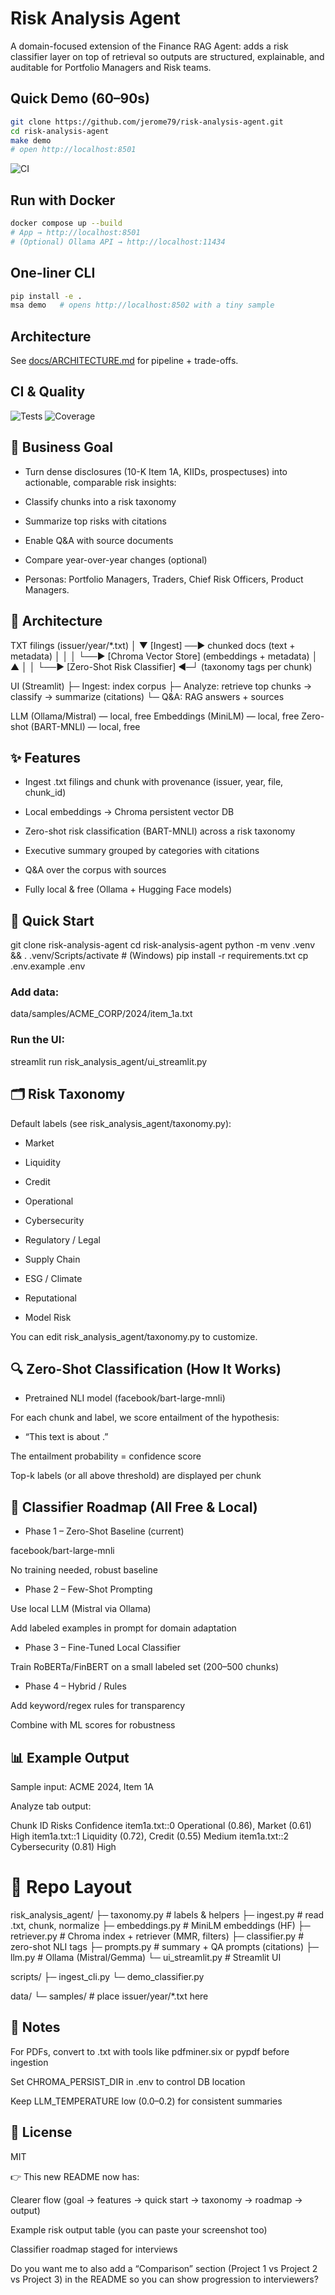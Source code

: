 # Risk Analysis Agent

A domain-focused extension of the Finance RAG Agent: adds a risk classifier layer on top of retrieval so outputs are structured, explainable, and auditable for Portfolio Managers and Risk teams.

## Quick Demo (60–90s)
```bash
git clone https://github.com/jerome79/risk-analysis-agent.git
cd risk-analysis-agent
make demo
# open http://localhost:8501
```

![CI](https://github.com/jerome79/risk-analysis-agent/actions/workflows/ci.yml/badge.svg)


## Run with Docker
```bash
docker compose up --build
# App → http://localhost:8501
# (Optional) Ollama API → http://localhost:11434
```

## One-liner CLI
```bash
pip install -e .
msa demo   # opens http://localhost:8502 with a tiny sample
```
## Architecture
See [docs/ARCHITECTURE.md](docs/ARCHITECTURE.md) for pipeline + trade-offs.

## CI & Quality
![Tests](https://img.shields.io/badge/tests-passing-brightgreen)
![Coverage](https://img.shields.io/badge/coverage-70%25+-blue)


## 🎯 Business Goal

* Turn dense disclosures (10-K Item 1A, KIIDs, prospectuses) into actionable, comparable risk insights:

* Classify chunks into a risk taxonomy

* Summarize top risks with citations

* Enable Q&A with source documents

* Compare year-over-year changes (optional)

* Personas: Portfolio Managers, Traders, Chief Risk Officers, Product Managers.

## 🧱 Architecture
TXT filings (issuer/year/*.txt)
│
▼
[Ingest] ──► chunked docs (text + metadata)
│ │
│ └──► [Chroma Vector Store] (embeddings + metadata)
│ ▲
│ │
└──► [Zero-Shot Risk Classifier] ◄─┘ (taxonomy tags per chunk)

UI (Streamlit)
├─ Ingest: index corpus
├─ Analyze: retrieve top chunks → classify → summarize (citations)
└─ Q&A: RAG answers + sources

LLM (Ollama/Mistral) — local, free
Embeddings (MiniLM) — local, free
Zero-shot (BART-MNLI) — local, free

## ✨ Features

* Ingest .txt filings and chunk with provenance (issuer, year, file, chunk_id)

* Local embeddings → Chroma persistent vector DB

* Zero-shot risk classification (BART-MNLI) across a risk taxonomy

* Executive summary grouped by categories with citations

* Q&A over the corpus with sources

* Fully local & free (Ollama + Hugging Face models)

## 🚀 Quick Start
git clone <repo> risk-analysis-agent
cd risk-analysis-agent
python -m venv .venv && . .venv/Scripts/activate   # (Windows)
pip install -r requirements.txt
cp .env.example .env

### Add data:
data/samples/ACME_CORP/2024/item_1a.txt

### Run the UI:
streamlit run risk_analysis_agent/ui_streamlit.py

## 🗂️ Risk Taxonomy

Default labels (see risk_analysis_agent/taxonomy.py):

* Market

* Liquidity

* Credit

* Operational

* Cybersecurity

* Regulatory / Legal

* Supply Chain

* ESG / Climate

* Reputational

* Model Risk

You can edit risk_analysis_agent/taxonomy.py to customize.

## 🔍 Zero-Shot Classification (How It Works)

* Pretrained NLI model (facebook/bart-large-mnli)

For each chunk and label, we score entailment of the hypothesis:

* “This text is about <label>.”

The entailment probability = confidence score

Top-k labels (or all above threshold) are displayed per chunk

## 🔮 Classifier Roadmap (All Free & Local)

* Phase 1 – Zero-Shot Baseline (current)

facebook/bart-large-mnli

No training needed, robust baseline

* Phase 2 – Few-Shot Prompting

Use local LLM (Mistral via Ollama)

Add labeled examples in prompt for domain adaptation

* Phase 3 – Fine-Tuned Local Classifier

Train RoBERTa/FinBERT on a small labeled set (200–500 chunks)

* Phase 4 – Hybrid / Rules

Add keyword/regex rules for transparency

Combine with ML scores for robustness

## 📊 Example Output

Sample input: ACME 2024, Item 1A

Analyze tab output:

Chunk ID	Risks	Confidence
item1a.txt::0	Operational (0.86), Market (0.61)	High
item1a.txt::1	Liquidity (0.72), Credit (0.55)	Medium
item1a.txt::2	Cybersecurity (0.81)	High



# 🧪 Repo Layout
risk_analysis_agent/
  ├─ taxonomy.py      # labels & helpers
  ├─ ingest.py        # read .txt, chunk, normalize
  ├─ embeddings.py    # MiniLM embeddings (HF)
  ├─ retriever.py     # Chroma index + retriever (MMR, filters)
  ├─ classifier.py    # zero-shot NLI tags
  ├─ prompts.py       # summary + QA prompts (citations)
  ├─ llm.py           # Ollama (Mistral/Gemma)
  └─ ui_streamlit.py  # Streamlit UI

scripts/
  ├─ ingest_cli.py
  └─ demo_classifier.py

data/
  └─ samples/         # place issuer/year/*.txt here

## 🧰 Notes

For PDFs, convert to .txt with tools like pdfminer.six or pypdf before ingestion

Set CHROMA_PERSIST_DIR in .env to control DB location

Keep LLM_TEMPERATURE low (0.0–0.2) for consistent summaries

## 📜 License

MIT

👉 This new README now has:

Clearer flow (goal → features → quick start → taxonomy → roadmap → output)

Example risk output table (you can paste your screenshot too)

Classifier roadmap staged for interviews

Do you want me to also add a “Comparison” section (Project 1 vs Project 2 vs Project 3) in the README so you can show progression to interviewers?
